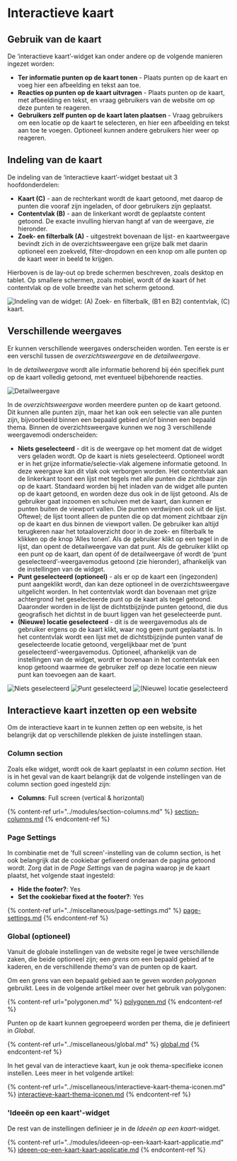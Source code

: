 # Interactieve kaart

## Gebruik van de kaart

De ‘interactieve kaart’-widget kan onder andere op de volgende manieren ingezet worden:

* **Ter informatie punten op de kaart tonen** - Plaats punten op de kaart en voeg hier een afbeelding en tekst aan toe.
* **Reacties op punten op de kaart uitvragen** - Plaats punten op de kaart, met afbeelding en tekst, en vraag gebruikers van de website om op deze punten te reageren.
* **Gebruikers zelf punten op de kaart laten plaatsen** - Vraag gebruikers om een locatie op de kaart te selecteren, en hier een afbeelding en tekst aan toe te voegen. Optioneel kunnen andere gebruikers hier weer op reageren.

## Indeling van de kaart

De indeling van de ‘interactieve kaart’-widget bestaat uit 3 hoofdonderdelen:

* **Kaart (C)** - aan de rechterkant wordt de kaart getoond, met daarop de punten die vooraf zijn ingeladen, of door gebruikers zijn geplaatst.
* **Contentvlak (B)** - aan de linkerkant wordt de geplaatste content getoond. De exacte invulling hiervan hangt af van de weergave, zie hieronder.
* **Zoek- en filterbalk (A)** - uitgestrekt bovenaan de lijst- en kaartweergave bevindt zich in de overzichtsweergave een grijze balk met daarin optioneel een zoekveld, filter-dropdown en een knop om alle punten op de kaart weer in beeld te krijgen.

Hierboven is de lay-out op brede schermen beschreven, zoals desktop en tablet. Op smallere schermen, zoals mobiel, wordt óf de kaart óf het contentvlak op de volle breedte van het scherm getoond.

![Indeling van de widget: (A) Zoek- en filterbalk, (B1 en B2) contentvlak, (C) kaart.](<../../.gitbook/assets/Interactieve kaart indeling.png>)

## Verschillende weergaves

Er kunnen verschillende weergaves onderscheiden worden. Ten eerste is er een verschil tussen de _overzichtsweergave_ en de _detailweergave_.

In de _detailweergave_ wordt alle informatie behorend bij één specifiek punt op de kaart volledig getoond, met eventueel bijbehorende reacties.

![Detailweergave](<../../.gitbook/assets/Interactieve kaart - detailweergave.png>)

In de _overzichtsweergave_ worden meerdere punten op de kaart getoond. Dit kunnen alle punten zijn, maar het kan ook een selectie van alle punten zijn, bijvoorbeeld binnen een bepaald gebied en/of binnen een bepaald thema. Binnen de overzichtsweergave kunnen we nog 3 verschillende weergavemodi onderscheiden:

* **Niets geselecteerd** - dit is de weergave op het moment dat de widget vers geladen wordt. Op de kaart is niets geselecteerd. Optioneel wordt er in het grijze informatie/selectie-vlak algemene informatie getoond. In deze weergave kan dit vlak ook verborgen worden. Het contentvlak aan de linkerkant toont een lijst met tegels met alle punten die zichtbaar zijn op de kaart. Standaard worden bij het inladen van de widget alle punten op de kaart getoond, en worden deze dus ook in de lijst getoond. Als de gebruiker gaat inzoomen en schuiven met de kaart, dan kunnen er punten buiten de viewport vallen. Die punten verdwijnen ook uit de lijst. Oftewel; de lijst toont alleen de punten die op dat moment zichtbaar zijn op de kaart en dus binnen de viewport vallen. De gebruiker kan altijd terugkeren naar het totaaloverzicht door in de zoek- en filterbalk te klikken op de knop ‘Alles tonen’. Als de gebruiker klikt op een tegel in de lijst, dan opent de detailweergave van dat punt. Als de gebruiker klikt op een punt op de kaart, dan opent óf de detailweergave óf wordt de ‘punt geselecteerd’-weergavemodus getoond (zie hieronder), afhankelijk van de instellingen van de widget.
* **Punt geselecteerd (optioneel)** - als er op de kaart een (ingezonden) punt aangeklikt wordt, dan kan deze optioneel in de overzichtsweergave uitgelicht worden. In het contentvlak wordt dan bovenaan met grijze achtergrond het geselecteerde punt op de kaart als tegel getoond. Daaronder worden in de lijst de dichtstbijzijnde punten getoond, die dus geografisch het dichtst in de buurt liggen van het geselecteerde punt.
* **(Nieuwe) locatie geselecteerd** - dit is de weergavemodus als de gebruiker ergens op de kaart klikt, waar nog geen punt geplaatst is. In het contentvlak wordt een lijst met de dichtstbijzijnde punten vanaf de geselecteerde locatie getoond, vergelijkbaar met de ‘punt geselecteerd’-weergavemodus. Optioneel, afhankelijk van de instellingen van de widget, wordt er bovenaan in het contentvlak een knop getoond waarmee de gebruiker zelf op deze locatie een nieuw punt kan toevoegen aan de kaart.

![Niets geselecteerd](<../../.gitbook/assets/Interactieve kaart - niets geselecteerd.png>) ![Punt geselecteerd](<../../.gitbook/assets/Interactieve kaart - punt geselecteerd.png>) ![(Nieuwe) locatie geselecteerd](<../../.gitbook/assets/Interactieve kaart - locatie geselecteerd.png>)



## Interactieve kaart inzetten op een website

Om de interactieve kaart in te kunnen zetten op een website, is het belangrijk dat op verschillende plekken de juiste instellingen staan.

### Column section

Zoals elke widget, wordt ook de kaart geplaatst in een _column section_. Het is in het geval van de kaart belangrijk dat de volgende instellingen van de column section goed ingesteld zijn:

* **Columns**: Full screen (vertical & horizontal)

{% content-ref url="../modules/section-columns.md" %}
[section-columns.md](../modules/section-columns.md)
{% endcontent-ref %}

### Page Settings

In combinatie met de 'full screen'-instelling van de column section, is het ook belangrijk dat de cookiebar gefixeerd onderaan de pagina getoond wordt. Zorg dat in de _Page Settings_ van de pagina waarop je de kaart plaatst, het volgende staat ingesteld:

* **Hide the footer?**: Yes
* **Set the cookiebar fixed at the footer?**: Yes

{% content-ref url="../miscellaneous/page-settings.md" %}
[page-settings.md](../miscellaneous/page-settings.md)
{% endcontent-ref %}

### Global (optioneel)

Vanuit de globale instellingen van de website regel je twee verschillende zaken, die beide optioneel zijn; een _grens_ om een bepaald gebied af te kaderen, en de verschillende _thema's_ van de punten op de kaart.

Om een grens van een bepaald gebied aan te geven worden _polygonen_ gebruikt. Lees in de volgende artikel meer over het gebruik van polygonen:

{% content-ref url="polygonen.md" %}
[polygonen.md](polygonen.md)
{% endcontent-ref %}

Punten op de kaart kunnen gegroepeerd worden per thema, die je definieert in _Global_.

{% content-ref url="../miscellaneous/global.md" %}
[global.md](../miscellaneous/global.md)
{% endcontent-ref %}

In het geval van de interactieve kaart, kun je ook thema-specifieke iconen instellen. Lees meer in het volgende artikel:

{% content-ref url="../miscellaneous/interactieve-kaart-thema-iconen.md" %}
[interactieve-kaart-thema-iconen.md](../miscellaneous/interactieve-kaart-thema-iconen.md)
{% endcontent-ref %}

### 'Ideeën op een kaart'-widget

De rest van de instellingen definieer je in de _Ideeën op een kaart_-widget.

{% content-ref url="../modules/ideeen-op-een-kaart-kaart-applicatie.md" %}
[ideeen-op-een-kaart-kaart-applicatie.md](../modules/ideeen-op-een-kaart-kaart-applicatie.md)
{% endcontent-ref %}

